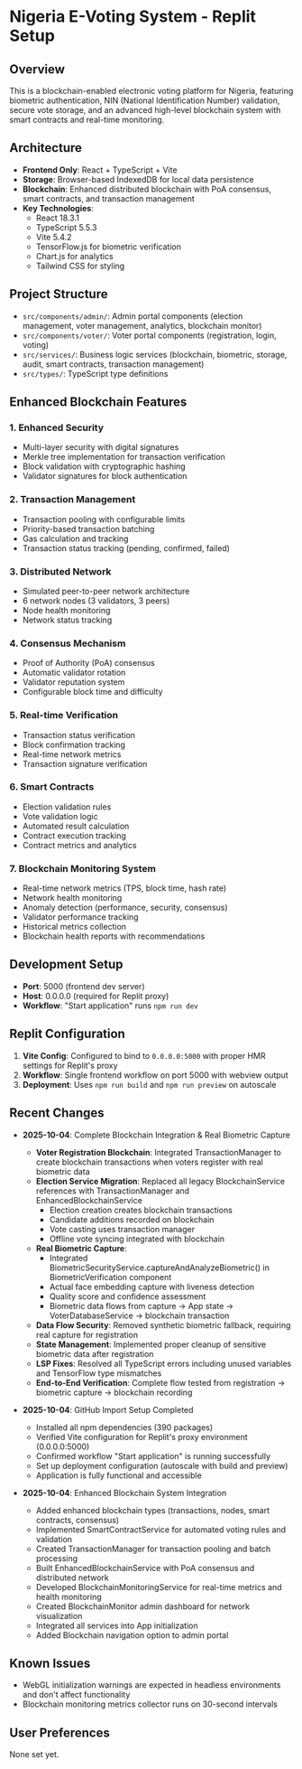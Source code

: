 # Nigeria E-Voting System - Replit Setup

## Overview
This is a blockchain-enabled electronic voting platform for Nigeria, featuring biometric authentication, NIN (National Identification Number) validation, secure vote storage, and an advanced high-level blockchain system with smart contracts and real-time monitoring.

## Architecture
- **Frontend Only**: React + TypeScript + Vite
- **Storage**: Browser-based IndexedDB for local data persistence
- **Blockchain**: Enhanced distributed blockchain with PoA consensus, smart contracts, and transaction management
- **Key Technologies**:
  - React 18.3.1
  - TypeScript 5.5.3
  - Vite 5.4.2
  - TensorFlow.js for biometric verification
  - Chart.js for analytics
  - Tailwind CSS for styling

## Project Structure
- `src/components/admin/`: Admin portal components (election management, voter management, analytics, blockchain monitor)
- `src/components/voter/`: Voter portal components (registration, login, voting)
- `src/services/`: Business logic services (blockchain, biometric, storage, audit, smart contracts, transaction management)
- `src/types/`: TypeScript type definitions

## Enhanced Blockchain Features
### 1. Enhanced Security
- Multi-layer security with digital signatures
- Merkle tree implementation for transaction verification
- Block validation with cryptographic hashing
- Validator signatures for block authentication

### 2. Transaction Management
- Transaction pooling with configurable limits
- Priority-based transaction batching
- Gas calculation and tracking
- Transaction status tracking (pending, confirmed, failed)

### 3. Distributed Network
- Simulated peer-to-peer network architecture
- 6 network nodes (3 validators, 3 peers)
- Node health monitoring
- Network status tracking

### 4. Consensus Mechanism
- Proof of Authority (PoA) consensus
- Automatic validator rotation
- Validator reputation system
- Configurable block time and difficulty

### 5. Real-time Verification
- Transaction status verification
- Block confirmation tracking
- Real-time network metrics
- Transaction signature verification

### 6. Smart Contracts
- Election validation rules
- Vote validation logic
- Automated result calculation
- Contract execution tracking
- Contract metrics and analytics

### 7. Blockchain Monitoring System
- Real-time network metrics (TPS, block time, hash rate)
- Network health monitoring
- Anomaly detection (performance, security, consensus)
- Validator performance tracking
- Historical metrics collection
- Blockchain health reports with recommendations

## Development Setup
- **Port**: 5000 (frontend dev server)
- **Host**: 0.0.0.0 (required for Replit proxy)
- **Workflow**: "Start application" runs `npm run dev`

## Replit Configuration
1. **Vite Config**: Configured to bind to `0.0.0.0:5000` with proper HMR settings for Replit's proxy
2. **Workflow**: Single frontend workflow on port 5000 with webview output
3. **Deployment**: Uses `npm run build` and `npm run preview` on autoscale

## Recent Changes
- **2025-10-04**: Complete Blockchain Integration & Real Biometric Capture
  - **Voter Registration Blockchain**: Integrated TransactionManager to create blockchain transactions when voters register with real biometric data
  - **Election Service Migration**: Replaced all legacy BlockchainService references with TransactionManager and EnhancedBlockchainService
    - Election creation creates blockchain transactions
    - Candidate additions recorded on blockchain
    - Vote casting uses transaction manager
    - Offline vote syncing integrated with blockchain
  - **Real Biometric Capture**: 
    - Integrated BiometricSecurityService.captureAndAnalyzeBiometric() in BiometricVerification component
    - Actual face embedding capture with liveness detection
    - Quality score and confidence assessment
    - Biometric data flows from capture → App state → VoterDatabaseService → blockchain transaction
  - **Data Flow Security**: Removed synthetic biometric fallback, requiring real capture for registration
  - **State Management**: Implemented proper cleanup of sensitive biometric data after registration
  - **LSP Fixes**: Resolved all TypeScript errors including unused variables and TensorFlow type mismatches
  - **End-to-End Verification**: Complete flow tested from registration → biometric capture → blockchain recording

- **2025-10-04**: GitHub Import Setup Completed
  - Installed all npm dependencies (390 packages)
  - Verified Vite configuration for Replit's proxy environment (0.0.0.0:5000)
  - Confirmed workflow "Start application" is running successfully
  - Set up deployment configuration (autoscale with build and preview)
  - Application is fully functional and accessible

- **2025-10-04**: Enhanced Blockchain System Integration
  - Added enhanced blockchain types (transactions, nodes, smart contracts, consensus)
  - Implemented SmartContractService for automated voting rules and validation
  - Created TransactionManager for transaction pooling and batch processing
  - Built EnhancedBlockchainService with PoA consensus and distributed network
  - Developed BlockchainMonitoringService for real-time metrics and health monitoring
  - Created BlockchainMonitor admin dashboard for network visualization
  - Integrated all services into App initialization
  - Added Blockchain navigation option to admin portal

## Known Issues
- WebGL initialization warnings are expected in headless environments and don't affect functionality
- Blockchain monitoring metrics collector runs on 30-second intervals

## User Preferences
None set yet.

